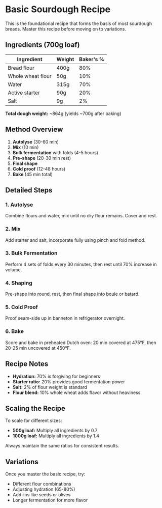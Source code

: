 # Basic Sourdough Recipe

This is the foundational recipe that forms the basis of most sourdough breads. Master this recipe before moving on to variations.

## Ingredients (700g loaf)

| Ingredient | Weight | Baker's % |
|------------|--------|-----------|
| Bread flour | 400g | 80% |
| Whole wheat flour | 50g | 10% |
| Water | 315g | 70% |
| Active starter | 90g | 20% |
| Salt | 9g | 2% |

**Total dough weight:** ~864g (yields ~700g after baking)

## Method Overview

1. **Autolyse** (30-60 min)
2. **Mix** (10 min)
3. **Bulk fermentation** with folds (4-5 hours)
4. **Pre-shape** (20-30 min rest)
5. **Final shape**
6. **Cold proof** (12-48 hours)
7. **Bake** (45 min total)

## Detailed Steps

### 1. Autolyse
Combine flours and water, mix until no dry flour remains. Cover and rest.

### 2. Mix
Add starter and salt, incorporate fully using pinch and fold method.

### 3. Bulk Fermentation
Perform 4 sets of folds every 30 minutes, then rest until 70% increase in volume.

### 4. Shaping
Pre-shape into round, rest, then final shape into boule or batard.

### 5. Cold Proof
Proof seam-side up in banneton in refrigerator overnight.

### 6. Bake
Score and bake in preheated Dutch oven: 20 min covered at 475°F, then 20-25 min uncovered at 450°F.

## Recipe Notes

- **Hydration:** 70% is forgiving for beginners
- **Starter ratio:** 20% provides good fermentation power
- **Salt:** 2% of flour weight is standard
- **Flour blend:** 10% whole wheat adds flavor without heaviness

## Scaling the Recipe

To scale for different sizes:

- **500g loaf:** Multiply all ingredients by 0.7
- **1000g loaf:** Multiply all ingredients by 1.4

Always maintain the same ratios for consistent results.

## Variations

Once you master the basic recipe, try:
- Different flour combinations
- Adjusting hydration (65-80%)
- Add-ins like seeds or olives
- Longer fermentation for more flavor